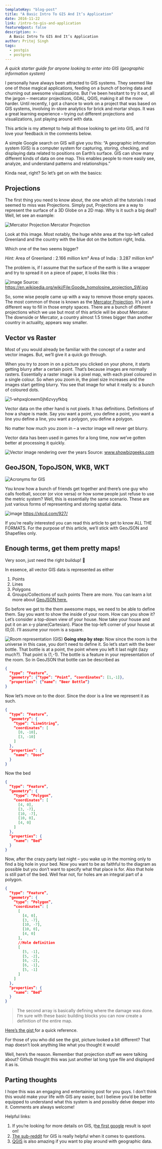 ```yaml
---
templateKey: "blog-post"
title: "A Basic Intro To GIS And It’s Application"
date: 2016-11-22
link: /intro-to-gis-and-application
featuredpost: false
description: >-
  A Basic Intro To GIS And It’s Application
author: Pritoj Singh
tags:
  - postgis
  - postgres
---
```


_A quick starter guide for anyone looking to enter into GIS (geographic information system)_

I personally have always been attracted to GIS systems. They seemed like one of those magical applications, feeding on a bunch of boring data and churning out awesome visualizations. But I’ve been hesitant to try it out, all the jargon – mercator projections, GDAL, QGIS, making it all the more harder. Until recently, I got a chance to work on a project that was based on GIS systems, involving in-store analytics for brick and mortar shops. It was a great learning experience – trying out different projections and visualizations, just playing around with data.

This article is my attempt to help all those looking to get into GIS, and I’d love your feedback in the comments below.

A simple Google search on GIS will give you this: “A geographic information system (GIS) is a computer system for capturing, storing, checking, and displaying data related to positions on Earth’s surface. GIS can show many different kinds of data on one map. This enables people to more easily see, analyze, and understand patterns and relationships.”

Kinda neat, right? So let’s get on with the basics:

## Projections

The first thing you need to know about, the one which all the tutorials I read seemed to miss was Projections. Simply put, Projections are a way to represent the surface of a 3D Globe on a 2D map. Why is it such a big deal? Well, let see an example:

![Mercator Projection](./images/1-R1qFw9Xu0Xq5G8adbBWmDQ.png)
Mercator Projection

Look at this image. Most notably, the huge white area at the top-left called Greenland and the country with the blue dot on the bottom right, India.

Which one of the two seems bigger?

_Hint:_
Area of Greenland : 2.166 million km²
Area of India : 3.287 million km²

The problem is, if I assume that the surface of the earth is like a wrapper and try to spread it on a piece of paper, it looks like this :

![image](./images/1-if5Ck7COp9fC_s1TN7BwXw.png)
Source: https://en.wikipedia.org/wiki/File:Goode_homolosine_projection_SW.jpg

So, some wise people came up with a way to remove those empty spaces. The most common of those is known as the [Mercator Projection](https://en.wikipedia.org/wiki/Mercator_projection). It’s just a different way to fill in those empty spaces. There are a bunch of different projections which we use but most of this article will be about Mercator. The downside or Mercator, a country almost 1.5 times bigger than another country in actuality, appears way smaller.

## Vector vs Raster

Most of you would already be familiar with the concept of a raster and vector images. But, we’ll give it a quick go through.

When you try to zoom in on a picture you clicked on your phone, it starts getting blurry after a certain point. That’s because images are normally rasters. Essentially a raster image is a pixel map, with each pixel coloured in a single colour. So when you zoom in, the pixel size increases and the images start getting blurry. You see that image for what it really is: a bunch of coloured dots.

![1-whpxqlcewm0jh6zvyyfkbq](./images/1-wHPxqlCeWm0JH6zvYYFKbQ.png)

Vector data on the other hand is not pixels. It has definitions. Definitions of how a shape is made. Say you want a point, you define a point, you want a line you define a line, you want a polygon, you define a polygon.

No matter how much you zoom in – a vector image will never get blurry.

Vector data has been used in games for a long time, now we’ve gotten better at processing it quickly.

![Vector image rendering over the years](./images/1-JqU5S2zjdppYCvwKeIeA6A.png)
Source: www.showbizgeeks.com

## GeoJSON, TopoJSON, WKB, WKT

![Acronyms for GIS ](./images/1-NeBSwyJifZL9gOGwX4Ln_A.png)

You know how a bunch of friends get together and there’s one guy who calls football, soccer (or vice versa) or how some people just refuse to use the metric system? Well, this is essentially the same scenario. These are just various forms of representing and storing spatial data.

![image](./images/1-9nMBMt-OugnruBr_M-WuEQ.png)
https://xkcd.com/927/

If you’re really interested you can read this article to get to know ALL THE FORMATS. For the purpose of this article, we’ll stick with GeoJSON and Shapefiles only.

## Enough terms, get them pretty maps!

Very soon, just need the right buildup! 🙂

In essence, all vector GIS data is represented as either

1. Points
2. Lines
3. Polygons
4. Groups/Collections of such points
   There are more. You can learn a lot more about [GeoJSON here.](http://www.macwright.org/2015/03/23/geojson-second-bite.html)

So before we get to the them awesome maps, we need to be able to define them. Say you want to show the inside of your room. How can you show it? Let’s consider a top-down view of your house. Now take your house and put it on an x-y plane(Cartesian). Place the top-left corner of your house at (0,0). I’ll assume your room is a square.

![Room representation (GIS)](./images/1-RjyvtEMuCUCHAE15tfzh3g.png)
**Going step by step:**
Now since the room is the universe in this case, you don’t need to define it. So let’s start with the beer bottle. That bottle is at a point, the point where you left it last night (lazy much?). That point is (1,-1). The bottle is a feature in your representation of the room. So in GeoJSON that bottle can be described as

```json
{
  “type”: “Feature”,
  “geometry”: {“type”: “Point”, “coordinates”: [1,-1]},
  “properties”: {“name”: “Beer Bottle”}
}
```

Now let’s move on to the door. Since the door is a line we represent it as such.

```json
{
  “type”: “Feature”,
  “geometry”: {
    “type”: “LineString”,
    “coordinates”: [
      [0, -10],
      [3, -10]
    ]
  },
  “properties”: {
    “name”: “Door”
  }
}
```

Now the bed

```json
{
  “type”: “Feature”,
  “geometry”: {
    “type”: “Polygon”,
    “coordinates”: [
      [4, 0],
      [3, -7],
      [10, -7],
      [10, 0],
      [4, 0]
    ]
  },
  “properties”: {
    “name”: “Bed”
  }
}
```

Now, after the crazy party last night – you wake up in the morning only to find a big hole in your bed. Now you want to be as faithful to the diagram as possible but you don’t want to specify what that place is for. Also that hole is still part of the bed. Well fear not, for holes are an integral part of a polygon.

```json
{
  “type”: “Feature”,
  “geometry”: {
    “type”: “Polygon”,
    “coordinates”: [
      [
        [4, 0],
        [3, -7],
        [10, -7],
        [10, 0],
        [4, 0]
      ],
      //Hole definition
      [
        [5, -1],
        [5, -2],
        [6, -2],
        [6, -1],
        [5, -1]
      ]
    ]
  },
  “properties”: {
    “name”: “Bed”
  }
}
```

> The second array is basically defining where the damage was done. I’m sure with these basic building blocks you can now create a definition of the entire map.

[Here’s the gist ](https://gist.github.com/Pritoj/1dbf56c73bd6086b35370b3eaa40d30a)for a quick reference.

For those of you who did see the gist, picture looked a bit different? That map doesn’t look anything like what you thought it would!

Well, here’s the reason. Remember that projection stuff we were talking about? Github thought this was just another lat long type file and displayed it as is.

## Parting thoughts

I hope this was an engaging and entertaining post for you guys. I don’t think this would make your life with GIS any easier, but I believe you’d be better equipped to understand what this system is and possibly delve deeper into it. Comments are always welcome!

Helpful links:

1. If you’re looking for more details on GIS, t[he first google](http://docs.qgis.org/2.6/en/docs/gentle_gis_introduction/) result is spot on!
2. [The sub-reddit](https://www.reddit.com/r/gis/) for GIS is really helpful when it comes to questions.
3. [QGIS](https://medium.com/r/?url=http%3A%2F%2Fwww.qgis.org%2Fen%2Fsite%2F) is also amazing if you want to play around with geographic data.
